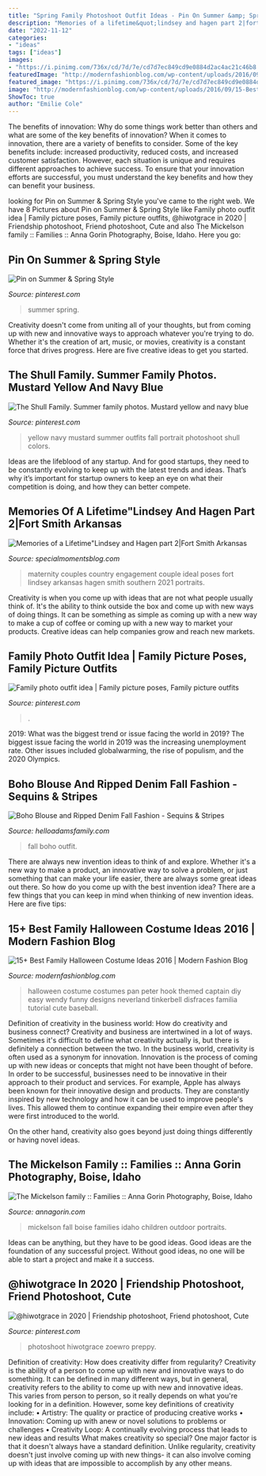 ```yaml
---
title: "Spring Family Photoshoot Outfit Ideas - Pin On Summer &amp; Spring Style"
description: "Memories of a lifetime&quot;lindsey and hagen part 2|fort smith arkansas"
date: "2022-11-12"
categories:
- "ideas"
tags: ["ideas"]
images:
- "https://i.pinimg.com/736x/cd/7d/7e/cd7d7ec849cd9e0884d2ac4ac21c46b8.jpg"
featuredImage: "http://modernfashionblog.com/wp-content/uploads/2016/09/15-Best-Family-Halloween-Costume-Ideas-2016-11.jpg"
featured_image: "https://i.pinimg.com/736x/cd/7d/7e/cd7d7ec849cd9e0884d2ac4ac21c46b8.jpg"
image: "http://modernfashionblog.com/wp-content/uploads/2016/09/15-Best-Family-Halloween-Costume-Ideas-2016-11.jpg"
ShowToc: true
author: "Emilie Cole"
---
```



The benefits of innovation: Why do some things work better than others and what are some of the key benefits of innovation?
When it comes to innovation, there are a variety of benefits to consider. Some of the key benefits include: increased productivity, reduced costs, and increased customer satisfaction. However, each situation is unique and requires different approaches to achieve success. To ensure that your innovation efforts are successful, you must understand the key benefits and how they can benefit your business.

	

		
looking for Pin on Summer &amp; Spring Style you've came to the right web. We have 8 Pictures about Pin on Summer &amp; Spring Style like Family photo outfit idea | Family picture poses, Family picture outfits, @hiwotgrace in 2020 | Friendship photoshoot, Friend photoshoot, Cute and also The Mickelson family :: Families :: Anna Gorin Photography, Boise, Idaho. Here you go:
		
    
## Pin On Summer &amp; Spring Style

<img loading=lazy src="https://i.pinimg.com/736x/cd/7d/7e/cd7d7ec849cd9e0884d2ac4ac21c46b8.jpg" onerror="this.onerror=null;this.src='https://tse1.mm.bing.net/th?id=OIP.rgZIQDwHW54forvQSYWBbAHaJ4&amp;pid=15.1';" alt="Pin on Summer &amp; Spring Style">

_Source: pinterest.com_

>summer spring. 

	

Creativity doesn't come from uniting all of your thoughts, but from coming up with new and innovative ways to approach whatever you're trying to do. Whether it's the creation of art, music, or movies, creativity is a constant force that drives progress. Here are five creative ideas to get you started.

    
## The Shull Family. Summer Family Photos. Mustard Yellow And Navy Blue

<img loading=lazy src="https://i.pinimg.com/736x/ec/45/dc/ec45dc2c40b8ead4c0cdde2527ed5bfb.jpg" onerror="this.onerror=null;this.src='https://tse4.mm.bing.net/th?id=OIP.DTvbxCEk3Yj84BZ8gfpD2QHaHa&amp;pid=15.1';" alt="The Shull Family. Summer family photos. Mustard yellow and navy blue">

_Source: pinterest.com_

>yellow navy mustard summer outfits fall portrait photoshoot shull colors. 

	

Ideas are the lifeblood of any startup. And for good startups, they need to be constantly evolving to keep up with the latest trends and ideas. That’s why it’s important for startup owners to keep an eye on what their competition is doing, and how they can better compete.

    
## Memories Of A Lifetime&quot;Lindsey And Hagen Part 2|Fort Smith Arkansas

<img loading=lazy src="http://specialmomentsblog.com/wp-content/uploads/2014/03/Southern-Maternity-Pictures-Maternity-Picture-ideas-Country-Maternity-Pictures_0042.jpg" onerror="this.onerror=null;this.src='https://tse3.mm.bing.net/th?id=OIP.TgHKARlkJ1r-NWMnheIGRwHaLE&amp;pid=15.1';" alt="Memories of a Lifetime&quot;Lindsey and Hagen part 2|Fort Smith Arkansas">

_Source: specialmomentsblog.com_

>maternity couples country engagement couple ideal poses fort lindsey arkansas hagen smith southern 2021 portraits. 

	

Creativity is when you come up with ideas that are not what people usually think of. It's the ability to think outside the box and come up with new ways of doing things. It can be something as simple as coming up with a new way to make a cup of coffee or coming up with a new way to market your products. Creative ideas can help companies grow and reach new markets.

    
## Family Photo Outfit Idea | Family Picture Poses, Family Picture Outfits

<img loading=lazy src="https://i.pinimg.com/736x/f3/b8/e6/f3b8e63ce41c76307e965256ea958c11--family-photo-outfits-family-photos.jpg" onerror="this.onerror=null;this.src='https://tse2.mm.bing.net/th?id=OIP.SciaODr6NSSHUqRiSZhZUgHaK0&amp;pid=15.1';" alt="Family photo outfit idea | Family picture poses, Family picture outfits">

_Source: pinterest.com_

>. 

	

2019: What was the biggest trend or issue facing the world in 2019?
The biggest issue facing the world in 2019 was the increasing unemployment rate. Other issues included globalwarming, the rise of populism, and the 2020 Olympics.

    
## Boho Blouse And Ripped Denim Fall Fashion - Sequins &amp; Stripes

<img loading=lazy src="http://sequinsandstripes.com/wp-content/uploads/2016/09/how-to-transition-your-wardrobe-for-fall-10-of-20.jpg" onerror="this.onerror=null;this.src='https://tse3.mm.bing.net/th?id=OIP.tFRTklfa0fZtfZ3a1y8LsQHaLH&amp;pid=15.1';" alt="Boho Blouse and Ripped Denim Fall Fashion - Sequins &amp; Stripes">

_Source: helloadamsfamily.com_

>fall boho outfit. 

	

There are always new invention ideas to think of and explore. Whether it's a new way to make a product, an innovative way to solve a problem, or just something that can make your life easier, there are always some great ideas out there. So how do you come up with the best invention idea? There are a few things that you can keep in mind when thinking of new invention ideas. Here are five tips: 

    
## 15+ Best Family Halloween Costume Ideas 2016 | Modern Fashion Blog

<img loading=lazy src="http://modernfashionblog.com/wp-content/uploads/2016/09/15-Best-Family-Halloween-Costume-Ideas-2016-11.jpg" onerror="this.onerror=null;this.src='https://tse1.mm.bing.net/th?id=OIP.two4gdJXgbWr2iHgiASuLAHaLX&amp;pid=15.1';" alt="15+ Best Family Halloween Costume Ideas 2016 | Modern Fashion Blog">

_Source: modernfashionblog.com_

>halloween costume costumes pan peter hook themed captain diy easy wendy funny designs neverland tinkerbell disfraces familia tutorial cute baseball. 

	

Definition of creativity in the business world: How do creativity and business connect?
Creativity and business are intertwined in a lot of ways. Sometimes it's difficult to define what creativity actually is, but there is definitely a connection between the two. 
In the business world, creativity is often used as a synonym for innovation. Innovation is the process of coming up with new ideas or concepts that might not have been thought of before. In order to be successful, businesses need to be innovative in their approach to their product and services. For example, Apple has always been known for their innovative design and products. They are constantly inspired by new technology and how it can be used to improve people's lives. This allowed them to continue expanding their empire even after they were first introduced to the world. 

On the other hand, creativity also goes beyond just doing things differently or having novel ideas.

    
## The Mickelson Family :: Families :: Anna Gorin Photography, Boise, Idaho

<img loading=lazy src="http://www.annagorin.com/blog/wp-content/uploads/2015/05/boise-family-photos_003.jpg" onerror="this.onerror=null;this.src='https://tse4.mm.bing.net/th?id=OIP.maVNGAQBBo-F2fHzhmEe7AHaFj&amp;pid=15.1';" alt="The Mickelson family :: Families :: Anna Gorin Photography, Boise, Idaho">

_Source: annagorin.com_

>mickelson fall boise families idaho children outdoor portraits. 

	

Ideas can be anything, but they have to be good ideas. Good ideas are the foundation of any successful project. Without good ideas, no one will be able to start a project and make it a success.

    
## @hiwotgrace In 2020 | Friendship Photoshoot, Friend Photoshoot, Cute

<img loading=lazy src="https://i.pinimg.com/736x/b4/8a/4a/b48a4aa66013dfd6829b7bcf16bc40f6.jpg" onerror="this.onerror=null;this.src='https://tse3.mm.bing.net/th?id=OIP.wo1oKIVU0u8aRLg6D_l_lAHaJ5&amp;pid=15.1';" alt="@hiwotgrace in 2020 | Friendship photoshoot, Friend photoshoot, Cute">

_Source: pinterest.com_

>photoshoot hiwotgrace zoewro preppy. 

	

Definition of creativity: How does creativity differ from regularity?
Creativity is the ability of a person to come up with new and innovative ways to do something. It can be defined in many different ways, but in general, creativity refers to the ability to come up with new and innovative ideas. This varies from person to person, so it really depends on what you're looking for in a definition. However, some key definitions of creativity include: • Artistry: The quality or practice of producing creative works • Innovation: Coming up with anew or novel solutions to problems or challenges • Creativity Loop: A continually evolving process that leads to new ideas and results 
What makes creativity so special? One major factor is that it doesn't always have a standard definition. Unlike regularity, creativity doesn't just involve coming up with new things- it can also involve coming up with ideas that are impossible to accomplish by any other means.

